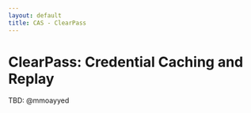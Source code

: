 ```yaml
---
layout: default
title: CAS - ClearPass
---
```

# ClearPass: Credential Caching and Replay

TBD: @mmoayyed
